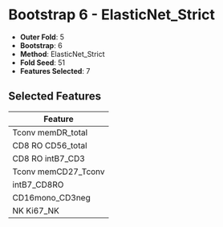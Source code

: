 # Bootstrap 6 - ElasticNet_Strict

- **Outer Fold**: 5
- **Bootstrap**: 6
- **Method**: ElasticNet_Strict
- **Fold Seed**: 51
- **Features Selected**: 7

## Selected Features

| Feature |
|---------|
| Tconv memDR_total |
| CD8 RO CD56_total |
| CD8 RO intB7_CD3 |
| Tconv memCD27_Tconv |
| intB7_CD8RO |
| CD16mono_CD3neg |
| NK Ki67_NK |
